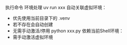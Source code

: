 
执行命令	环境处理
uv run xxx	自动关联虚拟环境：
- 优先使用当前目录下的 .venv
- 若不存在会自动创建
- 无需手动激活/停用
python xxx.py	依赖当前Shell环境：
- 需手动激活虚拟环境


<!-- uv sync -->